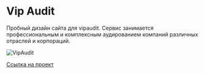 <h1 align="left">Vip Audit</h1>

<p>
  Пробный дизайн сайта для vipaudit. Сервис занимается профессиональным и комплексным аудированием компаний различных отраслей и корпораций. 
</p>

![VipAudit](VipAudit.png)

[Ссылка на проект](https://drive.google.com/file/d/1XNYX2rSlv38wa4nJwv7JMCKwSYBsnB62/view?usp=share_link)
